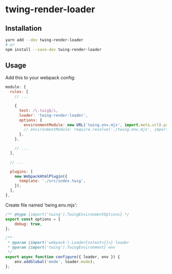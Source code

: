 # twing-render-loader

## Installation

```bash
yarn add --dev twing-render-loader
# or
npm install --save-dev twing-render-loader
```

## Usage

Add this to your webpack config:
```js
module: {
  rules: [
    // ...

    {
      test: /\.twig$/i,
      loader: 'twing-render-loader',
      options: {
        environmentModule: new URL('twing.env.mjs', import.meta.url).pathname,
        // environmentModule: require.resolve('./twing.env.mjs', import.meta.url),
      },
    },

    // ...
  ],

  // ...

  plugins: [
    new WebpackHtmlPlugin({
      template: './src/index.twig',
    }),
  ],
},
```

Create file named 'twing.env.mjs':
```js
/** @type {import('twing').TwingEnvironmentOptions} */
export const options = {
    debug: true,
};

/**
 * @param {import('webpack').LoaderContext<{}>} loader
 * @param {import('twing').TwingEnvironment} env
 */
export async function configure({ loader, env }) {
    env.addGlobal('mode', loader.mode);
};
```
